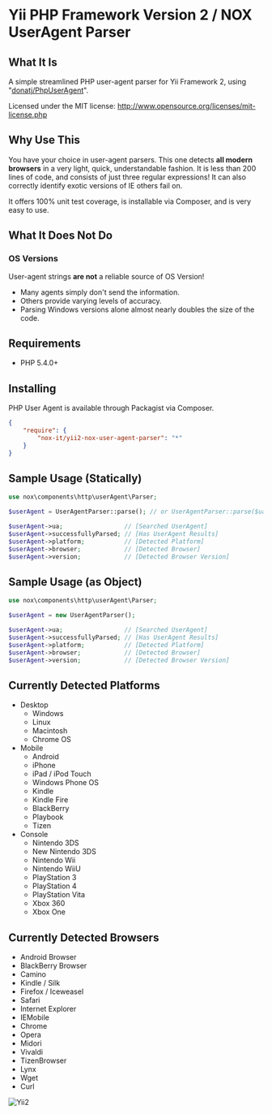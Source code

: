 Yii PHP Framework Version 2 / NOX UserAgent Parser
==================================================

## What It Is

A simple streamlined PHP user-agent parser for Yii Framework 2, using "[donatj/PhpUserAgent](https://github.com/donatj/PhpUserAgent)".

Licensed under the MIT license: http://www.opensource.org/licenses/mit-license.php


## Why Use This

You have your choice in user-agent parsers. This one detects **all modern browsers** in a very light, quick, understandable fashion.
It is less than 200 lines of code, and consists of just three regular expressions!
It can also correctly identify exotic versions of IE others fail on.

It offers 100% unit test coverage, is installable via Composer, and is very easy to use.

## What It Does Not Do

### OS Versions

User-agent strings **are not** a reliable source of OS Version!

- Many agents simply don't send the information.
- Others provide varying levels of accuracy.
- Parsing Windows versions alone almost nearly doubles the size of the code.

## Requirements

  - PHP 5.4.0+

## Installing

PHP User Agent is available through Packagist via Composer.

```json
{
	"require": {
		"nox-it/yii2-nox-user-agent-parser": "*"
	}
}
```

## Sample Usage (Statically)

```php
use nox\components\http\userAgent\Parser;

$userAgent = UserAgentParser::parse(); // or UserAgentParser::parse($ua);

$userAgent->ua;                 // [Searched UserAgent]
$userAgent->successfullyParsed; // [Has UserAgent Results]
$userAgent->platform;           // [Detected Platform]
$userAgent->browser;            // [Detected Browser]
$userAgent->version;            // [Detected Browser Version]
```

## Sample Usage (as Object)

```php
use nox\components\http\userAgent\Parser;

$userAgent = new UserAgentParser();

$userAgent->ua;                 // [Searched UserAgent]
$userAgent->successfullyParsed; // [Has UserAgent Results]
$userAgent->platform;           // [Detected Platform]
$userAgent->browser;            // [Detected Browser]
$userAgent->version;            // [Detected Browser Version]
```

## Currently Detected Platforms

- Desktop
	- Windows
	- Linux
	- Macintosh
	- Chrome OS
- Mobile
	- Android
	- iPhone
	- iPad / iPod Touch
	- Windows Phone OS
	- Kindle
	- Kindle Fire
	- BlackBerry
	- Playbook
	- Tizen
- Console
	- Nintendo 3DS
	- New Nintendo 3DS
	- Nintendo Wii
	- Nintendo WiiU
	- PlayStation 3
	- PlayStation 4
	- PlayStation Vita
	- Xbox 360
	- Xbox One

## Currently Detected Browsers

- Android Browser
- BlackBerry Browser
- Camino
- Kindle / Silk
- Firefox / Iceweasel
- Safari
- Internet Explorer
- IEMobile
- Chrome
- Opera
- Midori
- Vivaldi
- TizenBrowser
- Lynx
- Wget
- Curl

![Yii2](https://img.shields.io/badge/Powered_by-Yii_Framework-green.svg?style=flat)
